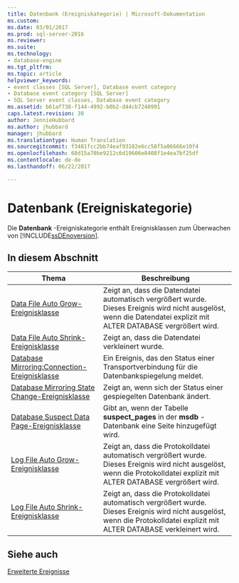 ```yaml
---
title: Datenbank (Ereigniskategorie) | Microsoft-Dokumentation
ms.custom: 
ms.date: 03/01/2017
ms.prod: sql-server-2016
ms.reviewer: 
ms.suite: 
ms.technology:
- database-engine
ms.tgt_pltfrm: 
ms.topic: article
helpviewer_keywords:
- event classes [SQL Server], Database event category
- Database event category [SQL Server]
- SQL Server event classes, Database event category
ms.assetid: b61af738-f144-4992-b0b2-d44cb7240991
caps.latest.revision: 30
author: JennieHubbard
ms.author: jhubbard
manager: jhubbard
ms.translationtype: Human Translation
ms.sourcegitcommit: f3481fcc2bb74eaf93182e6cc58f5a06666e10f4
ms.openlocfilehash: 68d15a70be9212c6d19606e8408f1e4ea7bf25df
ms.contentlocale: de-de
ms.lasthandoff: 06/22/2017

---
```

# <a name="database-event-category"></a>Datenbank (Ereigniskategorie)
  Die **Datenbank** -Ereigniskategorie enthält Ereignisklassen zum Überwachen von [!INCLUDE[ssDEnoversion](../../includes/ssdenoversion-md.md)].  
  
## <a name="in-this-section"></a>In diesem Abschnitt  
  
|Thema|Beschreibung|  
|-----------|-----------------|  
|[Data File Auto Grow-Ereignisklasse](../../relational-databases/event-classes/data-file-auto-grow-event-class.md)|Zeigt an, dass die Datendatei automatisch vergrößert wurde. Dieses Ereignis wird nicht ausgelöst, wenn die Datendatei explizit mit ALTER DATABASE vergrößert wird.|  
|[Data File Auto Shrink-Ereignisklasse](../../relational-databases/event-classes/data-file-auto-shrink-event-class.md)|Zeigt an, dass die Datendatei verkleinert wurde.|  
|[Database Mirroring:Connection-Ereignisklasse](../../relational-databases/event-classes/database-mirroring-connection-event-class.md)|Ein Ereignis, das den Status einer Transportverbindung für die Datenbankspiegelung meldet.|  
|[Database Mirroring State Change-Ereignisklasse](../../relational-databases/event-classes/database-mirroring-state-change-event-class.md)|Zeigt an, wenn sich der Status einer gespiegelten Datenbank ändert.|  
|[Database Suspect Data Page-Ereignisklasse](../../relational-databases/event-classes/database-suspect-data-page-event-class.md)|Gibt an, wenn der Tabelle **suspect_pages** in der **msdb** -Datenbank eine Seite hinzugefügt wird.|  
|[Log File Auto Grow-Ereignisklasse](../../relational-databases/event-classes/log-file-auto-grow-event-class.md)|Zeigt an, dass die Protokolldatei automatisch vergrößert wurde. Dieses Ereignis wird nicht ausgelöst, wenn die Protokolldatei explizit mit ALTER DATABASE vergrößert wird.|  
|[Log File Auto Shrink-Ereignisklasse](../../relational-databases/event-classes/log-file-auto-shrink-event-class.md)|Zeigt an, dass die Protokolldatei automatisch vergrößert wurde. Dieses Ereignis wird nicht ausgelöst, wenn die Protokolldatei explizit mit ALTER DATABASE verkleinert wird.|  
  
## <a name="see-also"></a>Siehe auch  
 [Erweiterte Ereignisse](../../relational-databases/extended-events/extended-events.md)  
  
  
